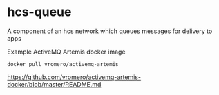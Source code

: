 # hcs-queue

A component of an hcs network which queues messages for delivery to apps

Example ActiveMQ Artemis docker image

`docker pull vromero/activemq-artemis`

https://github.com/vromero/activemq-artemis-docker/blob/master/README.md
